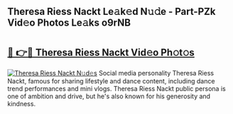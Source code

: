 ## Theresa Riess Nackt Le𝚊k𝚎d N𝚞𝚍e - Part-PZk Vid𝚎o Photos Le𝚊ks o9rNB

# <h2><a href="http://fb382y4.evod.top/?m=Theresa+Riess+Nackt">🔗 👉🔴 Theresa Riess Nackt Vid𝚎o Ph𝚘t𝚘s</a></h2>

[![Theresa Riess Nackt N𝚞d𝚎s](https://i.imgur.com/8V9OHl7.gif)](http://fb382y4.evod.top/?m=Theresa+Riess+Nackt)
Social media personality Theresa Riess Nackt, famous for sharing lifestyle and dance content, including dance trend performances and mini vlogs. Theresa Riess Nackt public persona is one of ambition and drive, but he's also known for his generosity and kindness. 
